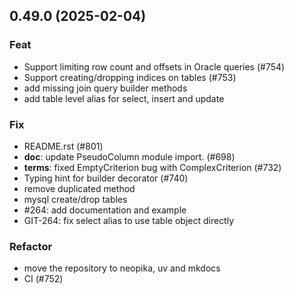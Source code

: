 ## 0.49.0 (2025-02-04)

### Feat

- Support limiting row count and offsets in Oracle queries (#754)
- Support creating/dropping indices on tables (#753)
- add missing join query builder methods
- add table level alias for select, insert and update

### Fix

- README.rst (#801)
- **doc**: update PseudoColumn module import. (#698)
- **terms**: fixed EmptyCriterion bug with ComplexCriterion (#732)
- Typing hint for builder decorator (#740)
- remove duplicated method
- mysql create/drop tables
- #264: add documentation and example
- GIT-264: fix select alias to use table object directly

### Refactor

- move the repository to neopika, uv and mkdocs
- CI (#752)
